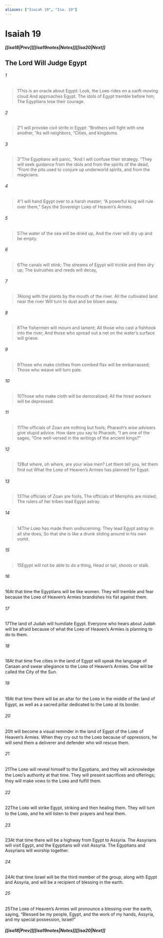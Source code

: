 ```yaml
---
aliases: ["Isaiah 19", "Isa. 19"]
---
```

# Isaiah 19
##### <span class=arrow-left></span>[[isa18|Prev]]<span class=navigation-separator></span>[[isa19notes|Notes]]<span class=navigation-separator></span>[[isa20|Next]]<span class=arrow-right></span>
## The Lord Will Judge Egypt
###### 1
><span class=verse-first-poetry>1</span>This is an oracle about Egypt:
>Look, the Lᴏʀᴅ rides on a swift-moving cloud
>And approaches Egypt.
>The idols of Egypt tremble before him;
>The Egyptians lose their courage.
###### 2
><span class=verse-body-poetry>2</span><span class=poetry-quote-double>“</span>I will provoke civil strife in Egypt:
><span class=poetry-quote-double>“</span>Brothers will fight with one another,
><span class=poetry-quote-double>“</span>As will neighbors,
><span class=poetry-quote-double>“</span>Cities, and kingdoms.
###### 3
><span class=verse-body-poetry>3</span><span class=poetry-quote-double>“</span>The Egyptians will panic,
><span class=poetry-quote-double>“</span>And I will confuse their strategy.
><span class=poetry-quote-double>“</span>They will seek guidance from the idols and from the spirits of the dead,
><span class=poetry-quote-double>“</span>From the pits used to conjure up underworld spirits, and from the magicians.
###### 4
><span class=verse-body-poetry>4</span><span class=poetry-quote-double>“</span>I will hand Egypt over to a harsh master;
><span class=poetry-quote-double>“</span>A powerful king will rule over them,”
>Says the Sovereign Lᴏʀᴅ of Heaven’s Armies.
<div class=paragraph-break></div>

###### 5
><span class=verse-first-poetry>5</span>The water of the sea will be dried up,
>And the river will dry up and be empty.
###### 6
><span class=verse-body-poetry>6</span>The canals will stink;
>The streams of Egypt will trickle and then dry up;
>The bulrushes and reeds will decay,
###### 7
><span class=verse-body-poetry>7</span>Along with the plants by the mouth of the river.
>All the cultivated land near the river
>Will turn to dust and be blown away.
###### 8
><span class=verse-body-poetry>8</span>The fishermen will mourn and lament;
>All those who cast a fishhook into the river,
>And those who spread out a net on the water’s surface will grieve.
###### 9
><span class=verse-body-poetry>9</span>Those who make clothes from combed flax will be embarrassed;
>Those who weave will turn pale.
###### 10
><span class=verse-body-poetry>10</span>Those who make cloth will be demoralized;
>All the hired workers will be depressed.
<div class=paragraph-break></div>

###### 11
><span class=verse-first-poetry>11</span>The officials of Zoan are nothing but fools;
>Pharaoh’s wise advisers give stupid advice.
>How dare you say to Pharaoh,
><span class=poetry-quote-double>“</span>I am one of the sages,
><span class=poetry-quote-double>“</span>One well-versed in the writings of the ancient kings?”
###### 12
><span class=verse-body-poetry>12</span>But where, oh where, are your wise men?
>Let them tell you, let them find out
>What the Lᴏʀᴅ of Heaven’s Armies has planned for Egypt.
###### 13
><span class=verse-body-poetry>13</span>The officials of Zoan are fools,
>The officials of Memphis are misled;
>The rulers of her tribes lead Egypt astray.
###### 14
><span class=verse-body-poetry>14</span>The Lᴏʀᴅ has made them undiscerning;
>They lead Egypt astray in all she does,
>So that she is like a drunk sliding around in his own vomit.
###### 15
><span class=verse-body-poetry>15</span>Egypt will not be able to do a thing,
>Head or tail, shoots or stalk.
<div class=paragraph-break></div>

###### 16
<span class=verse-first>16</span>At that time the Egyptians will be like women. They will tremble and fear because the Lᴏʀᴅ of Heaven’s Armies brandishes his fist against them.
###### 17
<span class=verse-body>17</span>The land of Judah will humiliate Egypt. Everyone who hears about Judah will be afraid because of what the Lᴏʀᴅ of Heaven’s Armies is planning to do to them.
<div class=paragraph-break></div>

###### 18
<span class=verse-first>18</span>At that time five cities in the land of Egypt will speak the language of Canaan and swear allegiance to the Lᴏʀᴅ of Heaven’s Armies. One will be called the City of the Sun.
<div class=paragraph-break></div>

###### 19
<span class=verse-first>19</span>At that time there will be an altar for the Lᴏʀᴅ in the middle of the land of Egypt, as well as a sacred pillar dedicated to the Lᴏʀᴅ at its border.
###### 20
<span class=verse-body>20</span>It will become a visual reminder in the land of Egypt of the Lᴏʀᴅ of Heaven’s Armies. When they cry out to the Lᴏʀᴅ because of oppressors, he will send them a deliverer and defender who will rescue them.
###### 21
<span class=verse-body>21</span>The Lᴏʀᴅ will reveal himself to the Egyptians, and they will acknowledge the Lᴏʀᴅ’s authority at that time. They will present sacrifices and offerings; they will make vows to the Lᴏʀᴅ and fulfill them.
###### 22
<span class=verse-body>22</span>The Lᴏʀᴅ will strike Egypt, striking and then healing them. They will turn to the Lᴏʀᴅ, and he will listen to their prayers and heal them.
<div class=paragraph-break></div>

###### 23
<span class=verse-first>23</span>At that time there will be a highway from Egypt to Assyria. The Assyrians will visit Egypt, and the Egyptians will visit Assyria. The Egyptians and Assyrians will worship together.
<div class=paragraph-break></div>

###### 24
<span class=verse-first>24</span>At that time Israel will be the third member of the group, along with Egypt and Assyria, and will be a recipient of blessing in the earth.
###### 25
<span class=verse-body>25</span>The Lᴏʀᴅ of Heaven’s Armies will pronounce a blessing over the earth, saying, “Blessed be my people, Egypt, and the work of my hands, Assyria, and my special possession, Israel!”
##### <span class=arrow-left></span>[[isa18|Prev]]<span class=navigation-separator></span>[[isa19notes|Notes]]<span class=navigation-separator></span>[[isa20|Next]]<span class=arrow-right></span>